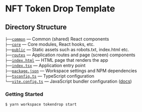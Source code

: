 # NFT Token Drop Template

## Directory Structure

`├──`[`common`](./common) — Common (shared) React components<br>
`├──`[`core`](./core) — Core modules, React hooks, etc.<br>
`├──`[`public`](./public) — Static assets such as robots.txt, index.html etc.<br>
`├──`[`routes`](./routes) — Application routes and page (screen) components<br>
`├──`[`index.html`](./index.html) — HTML page that renders the app<br>
`├──`[`index.tsx`](./index.tsx) — Application entry point<br>
`├──`[`package.json`](./package.json) — Workspace settings and NPM dependencies<br>
`├──`[`tsconfig.ts`](./tsconfig.json) — TypeScript configuration<br>
`└──`[`vite.config.ts`](./vite.config.ts) — JavaScript bundler configuration ([docs](https://vitejs.dev/config/))<br>

### Getting Started

```bash
$ yarn workspace tokendrop start
```
